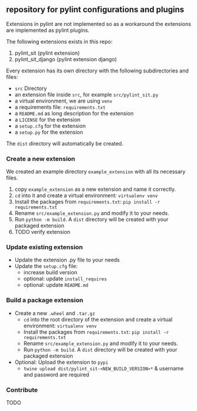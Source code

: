 ## repository for pylint configurations and plugins

Extensions in pylint are not implemented so as a workaround the extensions are implemented as pylint plugins. 

The following extensions exists in this repo:

1. pylint_sit (pylint extension)
2. pylint_sit_django (pylint extension django)

Every extension has its own directory with the following subdirectories and files:

- `src` Directory
- an extension file inside `src`, for example ``src/pylint_sit.py``
- a virtual environment, we are using ``venv``
- a requirements file: ``requirements.txt``
- a `README.md` as long description for the extension
- a `LICENSE` for the extension
- a `setup.cfg` for the extension
- a `setup.py` for the extension

The ``dist`` directory will automatically be created.

### Create a new extension

We created an example directory ``example_extension`` with all its necessary files.
1. copy ``example_extension`` as a new extension and name it correctly.
2. ``cd`` into it and create a virtual environment: `virtualenv venv`
3. Install the packages from ``requirements.txt``: `pip install -r requirements.txt`
4. Rename ``src/example_extension.py`` and modify it to your needs.
5. Run ``python -m build``. A `dist` directory will be created with your packaged extension
7. TODO verify extension


### Update existing extension

- Update the extension .py file to your needs
- Update the ``setup.cfg`` file:
  - increase build version
  - optional: update ``install_requires``
  - optional: update ``README.md``


### Build a package extension

- Create a new ``.wheel`` and ``.tar.gz``
  - ``cd`` into the root directory of the extension and create a virtual environment: `virtualenv venv`
  - Install the packages from ``requirements.txt``: `pip install -r requirements.txt`
  - Rename ``src/example_extension.py`` and modify it to your needs.
  - Run ``python -m build``. A `dist` directory will be created with your packaged extension
- Optional: Upload the extension to ``pypi``
  - ``twine upload dist/pylint_sit-<NEW_BUILD_VERSION>*`` & username and password are required


### Contribute
TODO
